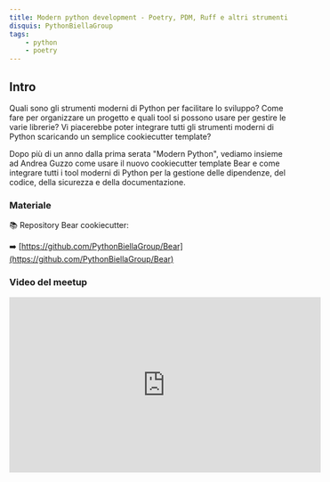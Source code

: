 ```yaml
---
title: Modern python development - Poetry, PDM, Ruff e altri strumenti utili
disquis: PythonBiellaGroup
tags:
    - python
    - poetry
---
```


## Intro

Quali sono gli strumenti moderni di Python per facilitare lo sviluppo? Come fare per organizzare un progetto e quali tool si possono usare per gestire le varie librerie? Vi piacerebbe poter integrare tutti gli strumenti moderni di Python scaricando un semplice cookiecutter template?

Dopo più di un anno dalla prima serata "Modern Python", vediamo insieme ad Andrea Guzzo come usare il nuovo cookiecutter template Bear e come integrare tutti i tool moderni di Python per la gestione delle dipendenze, del codice, della sicurezza e della documentazione.

### Materiale

📚 Repository Bear cookiecutter:

➡️ [https://github.com/PythonBiellaGroup/Bear](https://github.com/PythonBiellaGroup/Bear)

### Video del meetup
<iframe width="560" height="315" src="https://www.youtube.com/embed/jtZvY7CWN1U" title="YouTube video player" frameborder="0" allow="accelerometer; autoplay; clipboard-write; encrypted-media; gyroscope; picture-in-picture; web-share" allowfullscreen></iframe>